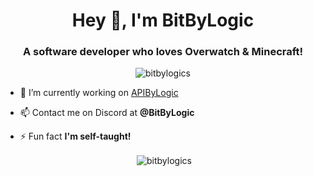 <h1 align="center">Hey 👋, I'm BitByLogic</h1>
<h3 align="center">A software developer who loves Overwatch & Minecraft!</h3>

<p align="center"> <img src="https://komarev.com/ghpvc/?username=bitbylogics&label=Profile%20views&color=0e75b6&style=flat" alt="bitbylogics" /> </p>

- 🔭 I’m currently working on [APIByLogic](https://github.com/BitByLogics/APIByLogic)

- 📫 Contact me on Discord at **@BitByLogic**

- ⚡ Fun fact **I'm self-taught!**

<p align="center">&nbsp;<img align="center" src="https://github-readme-stats.vercel.app/api?username=bitbylogics&show_icons=true&theme=dark&locale=en" alt="bitbylogics" /></p>
